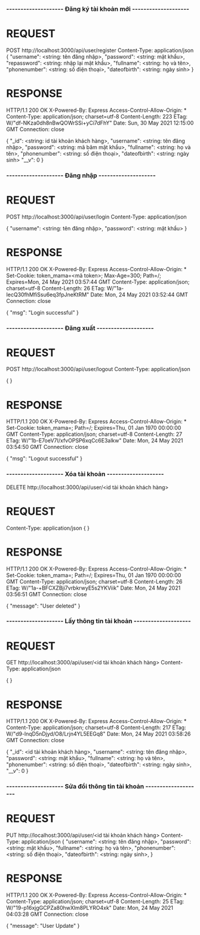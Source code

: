 ### -------------------- Đăng ký tài khoản mới --------------------

# REQUEST

POST http://localhost:3000/api/user/register
Content-Type: application/json
{
"username": <string: tên đăng nhập>,
"password": <string: mật khẩu>,
"repassword": <string: nhập lại mật khẩu>,
"fullname": <string: họ và tên>,
"phonenumber": <string: số điện thoại>,
"dateofbirth": <string: ngày sinh>
}

# RESPONSE

HTTP/1.1 200 OK
X-Powered-By: Express
Access-Control-Allow-Origin: \*
Content-Type: application/json; charset=utf-8
Content-Length: 223
ETag: W/"df-NKza0dh8nBwQOWrSSi+yCi7dFhY"
Date: Sun, 30 May 2021 12:15:00 GMT
Connection: close

{
"\_id": <string: id tài khoản khách hàng>,
"username": <string: tên đăng nhập>,
"password": <string: mã băm mật khẩu>,
"fullname": <string: họ và tên>,
"phonenumber": <string: số điện thoại>,
"dateofbirth": <string: ngày sinh>
"\_\_v": 0
}

### -------------------- Đăng nhập --------------------

# REQUEST

POST http://localhost:3000/api/user/login
Content-Type: application/json

{
"username": <string: tên đăng nhập>,
"password": <string: mật khẩu>
}

# RESPONSE

HTTP/1.1 200 OK
X-Powered-By: Express
Access-Control-Allow-Origin: \*
Set-Cookie: token_mama=<mã token>; Max-Age=300; Path=/; Expires=Mon, 24 May 2021 03:57:44 GMT
Content-Type: application/json; charset=utf-8
Content-Length: 26
ETag: W/"1a-IecQ30fhMfiSsu6eq3fpJneKtRM"
Date: Mon, 24 May 2021 03:52:44 GMT
Connection: close

{
"msg": "Login successful"
}

### -------------------- Đăng xuất --------------------

# REQUEST

POST http://localhost:3000/api/user/logout
Content-Type: application/json

{
}

# RESPONSE

HTTP/1.1 200 OK
X-Powered-By: Express
Access-Control-Allow-Origin: \*
Set-Cookie: token_mama=; Path=/; Expires=Thu, 01 Jan 1970 00:00:00 GMT
Content-Type: application/json; charset=utf-8
Content-Length: 27
ETag: W/"1b-E7oeV7I/xfvOPSP6xqCc6E3alkw"
Date: Mon, 24 May 2021 03:54:50 GMT
Connection: close

{
"msg": "Logout successful"
}

### -------------------- Xóa tài khoản --------------------

DELETE http://localhost:3000/api/user/<id tài khoản khách hàng>

# REQUEST

Content-Type: application/json
{ }

# RESPONSE

HTTP/1.1 200 OK
X-Powered-By: Express
Access-Control-Allow-Origin: \*
Set-Cookie: token_mama=; Path=/; Expires=Thu, 01 Jan 1970 00:00:00 GMT
Content-Type: application/json; charset=utf-8
Content-Length: 26
ETag: W/"1a-+BFCXZBji7vrbkrwyE5s2YKViik"
Date: Mon, 24 May 2021 03:56:51 GMT
Connection: close

{
"message": "User deleted"
}

### -------------------- Lấy thông tin tài khoản --------------------

# REQUEST

GET http://localhost:3000/api/user/<id tài khoản khách hàng>
Content-Type: application/json

{
}

# RESPONSE

HTTP/1.1 200 OK
X-Powered-By: Express
Access-Control-Allow-Origin: \*
Content-Type: application/json; charset=utf-8
Content-Length: 217
ETag: W/"d9-lnqD5nDjyd/O8/Lrjn4YL5EEGq8"
Date: Mon, 24 May 2021 03:58:26 GMT
Connection: close

{
"\_id": <id tài khoản khách hàng>,
"username": <string: tên đăng nhập>,
"password": <string: mật khẩu>,
"fullname": <string: họ và tên>,
"phonenumber": <string: số điện thoại>,
"dateofbirth": <string: ngày sinh>,
"\_\_v": 0
}

### -------------------- Sửa đổi thông tin tài khoản --------------------

# REQUEST

PUT http://localhost:3000/api/user/<id tài khoản khách hàng>
Content-Type: application/json
{
"username": <string: tên đăng nhập>,
"password": <string: mật khẩu>,
"fullname": <string: họ và tên>,
"phonenumber": <string: số điện thoại>,
"dateofbirth": <string: ngày sinh>,
}

# RESPONSE

HTTP/1.1 200 OK
X-Powered-By: Express
Access-Control-Allow-Origin: \*
Content-Type: application/json; charset=utf-8
Content-Length: 25
ETag: W/"19-p16xjgGCPZa80hwXlm8PLYRO4xk"
Date: Mon, 24 May 2021 04:03:28 GMT
Connection: close

{
"message": "User Update"
}
